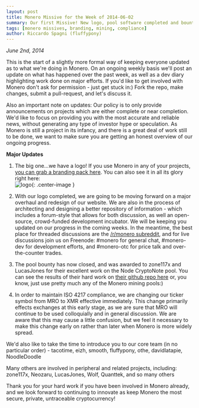 ```yaml
---
layout: post
title: Monero Missive for the Week of 2014-06-02
summary: Our first Missive! New logo, pool software completed and bounty awarded, ticker symbol changed to XMR
tags: [monero missives, branding, mining, compliance]
author: Riccardo Spagni (fluffypony)
---
```


*June 2nd, 2014*

This is the start of a slightly more formal way of keeping everyone updated as to what we're doing in Monero. On an ongoing weekly basis we'll post an update on what has happened over the past week, as well as a dev diary highlighting work done on major efforts. If you'd like to get involved with Monero don't ask for permission - just get stuck in:) Fork the repo, make changes, submit a pull-request, and let's discuss it.

Also an important note on updates: Our policy is to only provide announcements on projects which are either complete or near completion. We'd like to focus on providing you with the most accurate and reliable news, without generating any type of investor hype or speculation. As Monero is still a project in its infancy, and there is a great deal of work still to be done, we want to make sure you are getting an honest overview of our ongoing progress.

**Major Updates**

1. The big one...we have a logo! If you use Monero in any of your projects, [you can grab a branding pack here](http://monero.cc/downloads/resources/branding.zip). You can also see it in all its glory right here:  
![logo](http://monero.cc/downloads/resources/logo-200.jpg){: .center-image }

2. With our logo completed, we are going to be moving forward on a major overhaul and redesign of our website. We are also in the process of architecting and designing a better repository of information - which includes a forum-style that allows for both discussion, as well an open-source, crowd-funded development incubator. We will be keeping you updated on our progress in the coming weeks. In the meantime, the best place for threaded discussions are the [/r/monero subreddit](http://www.reddit.com/r/monero), and for live discussions join us on Freenode: #monero for general chat, #monero-dev for development efforts, and #monero-otc for price talk and over-the-counter trades.

3. The pool bounty has now closed, and was awarded to zone117x and LucasJones for their excellent work on the Node CryptoNote pool. You can see the results of their hard work on [their github repo here](https://github.com/zone117x/node-cryptonote-pool) or, you know, just use pretty much any of the Monero mining pools:)

4. In order to maintain ISO 4217 compliance, we are changing our ticker symbol from MRO to XMR effective immediately. This change primarily effects exchanges at this early stage, as we are sure that MRO will continue to be used colloquially and in general discussion. We are aware that this may cause a little confusion, but we feel it necessary to make this change early on rather than later when Monero is more widely spread.

We'd also like to take the time to introduce you to our core team (in no particular order) - tacotime, eizh, smooth, fluffypony, othe, davidlatapie, NoodleDoodle

Many others are involved in peripheral and related projects, including: zone117x, Neozaru, LucasJones, Wolf, Quanttek, and so many others

Thank you for your hard work if you have been involved in Monero already, and we look forward to continuing to innovate as keep Monero the most secure, private, untraceable cryptocurrency!